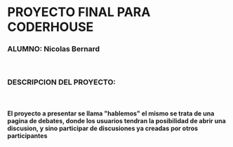 <H1>PROYECTO FINAL PARA CODERHOUSE</H1>

<H3>ALUMNO: Nicolas Bernard</H3>
<br>
<h3>DESCRIPCION DEL PROYECTO:</h3>
<br>
<h4>El proyecto a presentar se llama <b>"hablemos" el mismo se trata de una pagina de debates, donde los usuarios
tendran la posibilidad de abrir una discusion, y sino participar de discusiones ya creadas por otros participantes</h4>